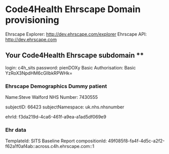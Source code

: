 # Code4Health Ehrscape Domain provisioning

Ehrscape Explorer: http://dev.ehrscape.com/explorer
Ehrscape API: http://dev.ehrscape.com

##  Your Code4Health Ehrscape subdomain **

login: c4h_sits
password: pienDOXy
Basic Authorisation: Basic YzRoX3NpdHM6cGllbkRPWHk=
### Ehrscape Demographics Dummy patient

Name:Steve Walford
NHS Number: 7430555  

subjectID:  66423
subjectNamespace: uk.nhs.nhsnumber

ehrId:  f3da219d-4ca6-461f-a9ea-a1ad5df069e9

### Ehr data

TemplateId: SITS Baseline Report
compositionId: 49f085f8-fa4f-4d5c-a2f2-f62a1f0af4ab::across.c4h.ehrscape.com::1

